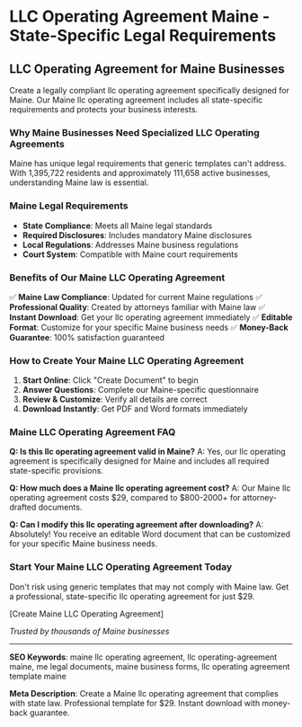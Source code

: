 # LLC Operating Agreement Maine - State-Specific Legal Requirements

## LLC Operating Agreement for Maine Businesses

Create a legally compliant llc operating agreement specifically designed for Maine. Our Maine llc operating agreement includes all state-specific requirements and protects your business interests.

### Why Maine Businesses Need Specialized LLC Operating Agreements

Maine has unique legal requirements that generic templates can't address. With 1,395,722 residents and approximately 111,658 active businesses, understanding Maine law is essential.

### Maine Legal Requirements

- **State Compliance**: Meets all Maine legal standards
- **Required Disclosures**: Includes mandatory Maine disclosures
- **Local Regulations**: Addresses Maine business regulations
- **Court System**: Compatible with Maine court requirements

### Benefits of Our Maine LLC Operating Agreement

✅ **Maine Law Compliance**: Updated for current Maine regulations
✅ **Professional Quality**: Created by attorneys familiar with Maine law
✅ **Instant Download**: Get your llc operating agreement immediately
✅ **Editable Format**: Customize for your specific Maine business needs
✅ **Money-Back Guarantee**: 100% satisfaction guaranteed

### How to Create Your Maine LLC Operating Agreement

1. **Start Online**: Click "Create Document" to begin
2. **Answer Questions**: Complete our Maine-specific questionnaire
3. **Review & Customize**: Verify all details are correct
4. **Download Instantly**: Get PDF and Word formats immediately

### Maine LLC Operating Agreement FAQ

**Q: Is this llc operating agreement valid in Maine?**
A: Yes, our llc operating agreement is specifically designed for Maine and includes all required state-specific provisions.

**Q: How much does a Maine llc operating agreement cost?**
A: Our Maine llc operating agreement costs $29, compared to $800-2000+ for attorney-drafted documents.

**Q: Can I modify this llc operating agreement after downloading?**
A: Absolutely! You receive an editable Word document that can be customized for your specific Maine business needs.

### Start Your Maine LLC Operating Agreement Today

Don't risk using generic templates that may not comply with Maine law. Get a professional, state-specific llc operating agreement for just $29.

[Create Maine LLC Operating Agreement]

_Trusted by thousands of Maine businesses_

---

**SEO Keywords**: maine llc operating agreement, llc operating-agreement maine, me legal documents, maine business forms, llc operating agreement template maine

**Meta Description**: Create a Maine llc operating agreement that complies with state law. Professional template for $29. Instant download with money-back guarantee.
